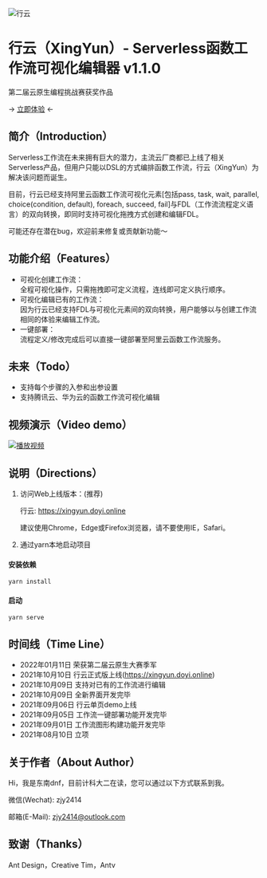 ![行云](https://7463-tcb-nkd87viq9wheg653bca0d-a8621b-1304207482.tcb.qcloud.la/XingYun/行云截图.png)

# 行云（XingYun）- Serverless函数工作流可视化编辑器 v1.1.0

第二届云原生编程挑战赛获奖作品

-> [立即体验](https://xingyun.doyi.online) <-

## 简介（Introduction）

Serverless工作流在未来拥有巨大的潜力，主流云厂商都已上线了相关Serverless产品，但用户只能以DSL的方式编排函数工作流，行云（XingYun）为解决该问题而诞生。

目前，行云已经支持阿里云函数工作流可视化元素[包括pass, task, wait, parallel, choice(condition, default), foreach, succeed, fail]与FDL（工作流流程定义语言）的双向转换，即同时支持可视化拖拽方式创建和编辑FDL。

可能还存在潜在bug，欢迎前来修复或贡献新功能～

## 功能介绍（Features）

 * 可视化创建工作流： <br/>
    全程可视化操作，只需拖拽即可定义流程，连线即可定义执行顺序。
 * 可视化编辑已有的工作流： <br/>
    因为行云已经支持FDL与可视化元素间的双向转换，用户能够以与创建工作流相同的体验来编辑工作流。
 * 一键部署： <br/>
    流程定义/修改完成后可以直接一键部署至阿里云函数工作流服务。

## 未来（Todo）

* 支持每个步骤的入参和出参设置
* 支持腾讯云、华为云的函数工作流可视化编辑

## 视频演示（Video demo）

[![播放视频](https://7463-tcb-nkd87viq9wheg653bca0d-a8621b-1304207482.tcb.qcloud.la/XingYun/bilibili播放图.png)](https://www.bilibili.com/video/BV1tQ4y1B7PU)

## 说明（Directions）

1. 访问Web上线版本：(推荐) 

    行云: https://xingyun.doyi.online

    建议使用Chrome，Edge或Firefox浏览器，请不要使用IE，Safari。

2. 通过yarn本地启动项目

#### 安装依赖
```
yarn install
```

#### 启动
```
yarn serve
```


## 时间线（Time Line）

- 2022年01月11日 荣获第二届云原生大赛季军
- 2021年10月10日 行云正式版上线(https://xingyun.doyi.online)
- 2021年10月09日 支持对已有的工作流进行编辑
- 2021年10月09日 全新界面开发完毕
- 2021年09月06日 行云单页demo上线
- 2021年09月05日 工作流一键部署功能开发完毕
- 2021年09月01日 工作流图形构建功能开发完毕
- 2021年08月10日 立项

## 关于作者（About Author）

Hi，我是东南dnf，目前计科大二在读，您可以通过以下方式联系到我。

微信(Wechat): zjy2414

邮箱(E-Mail): zjy2414@outlook.com

## 致谢（Thanks）

Ant Design，Creative Tim，Antv
